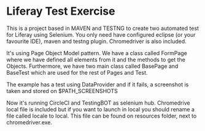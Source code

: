 # Liferay Test Exercise

This is a project based in MAVEN and TESTNG to create two automated test for Liferay using Selenium. You only need have configured eclipse (or your favourite IDE), maven and testng plugin. Chromedriver is also included.

It's using Page Object Model pattern. We have a class called FormPage where we have defined all elements from it and the methods to get the Objects.
Furthermore, we have two main class called BasePage and BaseTest which are used for the rest of Pages and Test. 

The example has a test using DataProvider and if it fails, a screenshot is taken and stored on $PATH_SCREENSHOTS


Now it's running CircleCI and TestingBOT as selenium hub. Chromedrive local file is included but if you want to launch in local you should
rename a file called locale to local. This file can be found on resources folder, next to chromedriver.exe.


